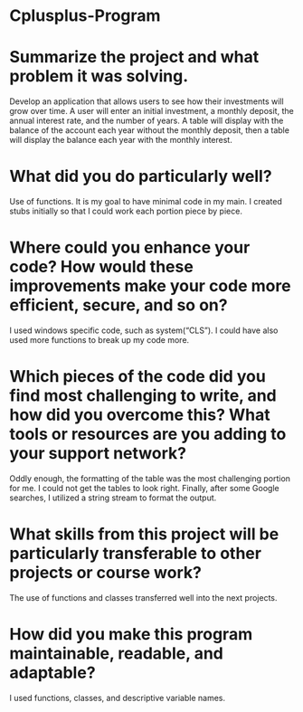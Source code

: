 # Cplusplus-Program

# Summarize the project and what problem it was solving.
Develop an application that allows users to see how their investments will grow over time.  A user will enter an initial investment, a monthly deposit, the annual interest rate, and the number of years.  A table will display with the balance of the account each year without the monthly deposit, then a table will display the balance each year with the monthly interest.
# What did you do particularly well?
Use of functions.  It is my goal to have minimal code in my main.  I created stubs initially so that I could work each portion piece by piece.
# Where could you enhance your code? How would these improvements make your code more efficient, secure, and so on?
I used windows specific code, such as system(“CLS”).  I could have also used more functions to break up my code more.
# Which pieces of the code did you find most challenging to write, and how did you overcome this? What tools or resources are you adding to your support network?
Oddly enough, the formatting of the table was the most challenging portion for me.  I could not get the tables to look right.  Finally, after some Google searches, I utilized a string stream to format the output.
# What skills from this project will be particularly transferable to other projects or course work?
The use of functions and classes transferred well into the next projects.
# How did you make this program maintainable, readable, and adaptable?
I used functions, classes, and descriptive variable names.
